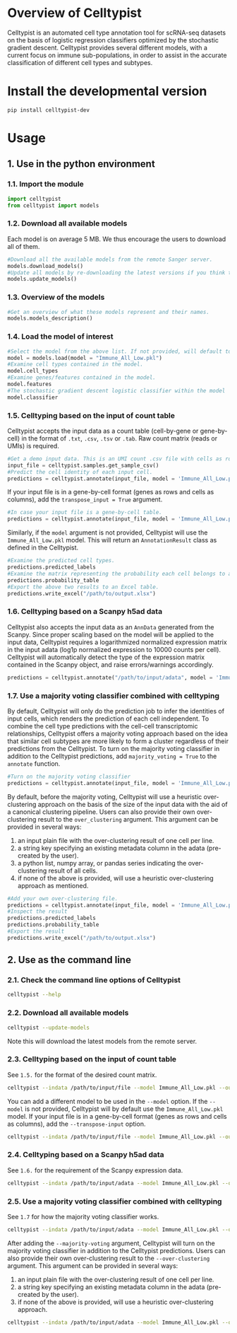 # Overview of Celltypist

Celltypist is an automated cell type annotation tool for scRNA-seq datasets on the basis of logistic regression classifiers optimized by the stochastic gradient descent. Celltypist provides several different models, with a current focus on immune sub-populations, in order to assist in the accurate classification of different cell types and subtypes.

# Install the developmental version

```console
pip install celltypist-dev
```

# Usage

## 1. Use in the python environment

### 1.1. Import the module
```python
import celltypist
from celltypist import models
```
### 1.2. Download all available models
Each model is on average 5 MB. We thus encourage the users to download all of them.
```python
#Download all the available models from the remote Sanger server.
models.download_models()
#Update all models by re-downloading the latest versions if you think they may be outdated.
models.update_models()
```
### 1.3. Overview of the models
```python
#Get an overview of what these models represent and their names.
models.models_description()
```
### 1.4. Load the model of interest
```python
#Select the model from the above list. If not provided, will default to `Immune_All_Low.pkl`.  
model = models.load(model = "Immune_All_Low.pkl")
#Examine cell types contained in the model.
model.cell_types
#Examine genes/features contained in the model.
model.features
#The stochastic gradient descent logistic classifier within the model
model.classifier
```
### 1.5. Celltyping based on the input of count table 

Celltypist accepts the input data as a count table (cell-by-gene or gene-by-cell) in the format of `.txt`, `.csv`, `.tsv` or `.tab`. Raw count matrix (reads or UMIs) is required.
```python
#Get a demo input data. This is an UMI count .csv file with cells as rows and genes as columns.
input_file = celltypist.samples.get_sample_csv()
#Predict the cell identity of each input cell.
predictions = celltypist.annotate(input_file, model = 'Immune_All_Low.pkl')
```
If your input file is in a gene-by-cell format (genes as rows and cells as columns), add the `transpose_input = True` argument.
```python
#In case your input file is a gene-by-cell table.
predictions = celltypist.annotate(input_file, model = 'Immune_All_Low.pkl', transpose_input = True)
```

Similarly, if the `model` argument is not provided, Celltypist will use the `Immune_All_Low.pkl` model.
This will return an `AnnotationResult` class as defined in the Celltypist.
```python
#Examine the predicted cell types.
predictions.predicted_labels
#Examine the matrix representing the probability each cell belongs to a given cell type.
predictions.probability_table
#Export the above two results to an Excel table.
predictions.write_excel("/path/to/output.xlsx")
```
### 1.6. Celltyping based on a Scanpy h5ad data
Celltypist also accepts the input data as an `AnnData` generated from the Scanpy. Since proper scaling based on the model will be applied to the input data, Celltypist requires a logarithmized normalized expression matrix in the input adata (log1p normalized expression to 10000 counts per cell). Celltypist will automatically detect the type of the expression matrix contained in the Scanpy object, and raise errors/warnings accordingly.
```python
predictions = celltypist.annotate("/path/to/input/adata", model = 'Immune_All_Low.pkl')
```

### 1.7. Use a majority voting classifier combined with celltyping 
By default, Celltypist will only do the prediction job to infer the identities of input cells, which renders the prediction of each cell independent. To combine the cell type predictions with the cell-cell transcriptomic relationships, Celltypist offers a majority voting approach based on the idea that similar cell subtypes are more likely to form a cluster regardless of their predictions from the Celltypist. 
To turn on the majority voting classifier in addition to the Celltypist predictions, add `majority_voting = True` to the `annotate` function. 
```python
#Turn on the majority voting classifier
predictions = celltypist.annotate(input_file, model = 'Immune_All_Low.pkl', majority_voting = True)
```

By default, before the majority voting, Celltypist will use a heuristic over-clustering approach on the basis of the size of the input data with the aid of a canonical clustering pipeline. Users can also provide their own over-clustering result to the `over_clustering` argument. This argument can be provided in several ways:
   1) an input plain file with the over-clustering result of one cell per line.
   2) a string key specifying an existing metadata column in the adata (pre-created by the user).
   3) a python list, numpy array, or pandas series indicating the over-clustering result of all cells.
   4) if none of the above is provided, will use a heuristic over-clustering approach as mentioned.
```python
#Add your own over-clustering file.
predictions = celltypist.annotate(input_file, model = 'Immune_All_Low.pkl', majority_voting = True, over_clustering = "/path/to/over_clustering/file")
#Inspect the result
predictions.predicted_labels
predictions.probability_table
#Export the result
predictions.write_excel("/path/to/output.xlsx")
```

## 2. Use as the command line

### 2.1. Check the command line options of Celltypist
```bash
celltypist --help
```

### 2.2. Download all available models
```bash
celltypist --update-models
```
Note this will download the latest models from the remote server.

### 2.3. Celltyping based on the input of count table
See `1.5.` for the format of the desired count matrix.
```bash
celltypist --indata /path/to/input/file --model Immune_All_Low.pkl --outdir /path/to/outdir
```
You can add a different model to be used in the `--model` option. If the `--model` is not provided, Celltypist will by default use the `Immune_All_Low.pkl` model. If your input file is in a gene-by-cell format (genes as rows and cells as columns), add the `--transpose-input` option.
```bash
celltypist --indata /path/to/input/file --model Immune_All_Low.pkl --outdir /path/to/outdir --transpose-input
```

### 2.4. Celltyping based on a Scanpy h5ad data
See `1.6.` for the requirement of the Scanpy expression data. 
```bash
celltypist --indata /path/to/input/adata --model Immune_All_Low.pkl --outdir /path/to/outdir
```

### 2.5. Use a majority voting classifier combined with celltyping
See `1.7` for how the majority voting classifier works.
```bash
celltypist --indata /path/to/input/adata --model Immune_All_Low.pkl --outdir /path/to/outdir --majority-voting
```
After adding the `--majority-voting` argument, Celltypist will turn on the majority voting classifier in addition to the Celltypist predictions.  Users can also provide their own over-clustering result to the `--over-clustering` argument. This argument can be provided in several ways:
   1) an input plain file with the over-clustering result of one cell per line.
   2) a string key specifying an existing metadata column in the adata (pre-created by the user).
   3) if none of the above is provided, will use a heuristic over-clustering approach.
```bash
celltypist --indata /path/to/input/adata --model Immune_All_Low.pkl --outdir /path/to/outdir --majority-voting --over-clustering /path/to/over_clustering/file
```
